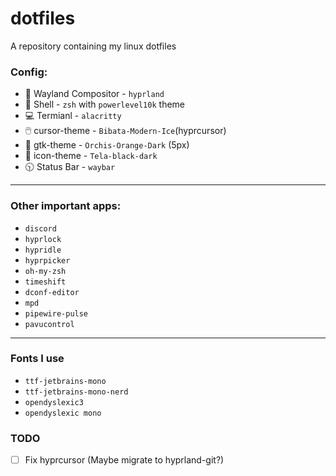 # dotfiles
A repository containing my linux dotfiles

### Config:
- 🎨 Wayland Compositor - `hyprland`
- 🐚 Shell - `zsh` with `powerlevel10k` theme
- 💻 Termianl - `alacritty`
- 🖱️ cursor-theme - `Bibata-Modern-Ice`(hyprcursor)
- 📂 gtk-theme - `Orchis-Orange-Dark` (5px)
- 🙂 icon-theme - `Tela-black-dark`
- 🕥 Status Bar - `waybar`

---

### Other important apps:
- `discord`
- `hyprlock`
- `hypridle`
- `hyprpicker`
- `oh-my-zsh`
- `timeshift`
- `dconf-editor`
- `mpd`
- `pipewire-pulse`
- `pavucontrol`

---

### Fonts I use
- `ttf-jetbrains-mono`
- `ttf-jetbrains-mono-nerd`
- `opendyslexic3`
- `opendyslexic mono`

### TODO
- [ ] Fix hyprcursor (Maybe migrate to hyprland-git?)
